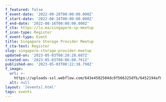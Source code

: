 ```yaml
---
f_featured: false
f_event-date: '2022-09-28T00:00:00.000Z'
f_start-date: '2022-08-16T00:00:00.000Z'
f_end-date: '2022-08-16T00:00:00.000Z'
f_cta: https://lu.ma/singapore-sp-meetup
f_icon-type: Register
f_event-type: Event
title: Singapore Storage Provider Meetup
f_cta-text: Register
slug: singapore-storage-provider-meetup
updated-on: '2023-05-03T08:20:28.687Z'
created-on: '2023-05-03T08:06:00.761Z'
published-on: '2023-05-03T08:22:38.798Z'
f_image:
  url: >-
    https://uploads-ssl.webflow.com/643e4502504dc0f566325dfb/6452194af82dbf21df953f96_singapore-sp.jpg
  alt: null
layout: '[events].html'
tags: events
---
```



